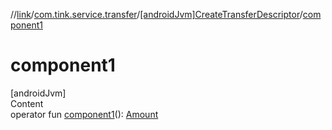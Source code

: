 //[link](../../index.md)/[com.tink.service.transfer](../index.md)/[[androidJvm]CreateTransferDescriptor](index.md)/[component1](component1.md)



# component1  
[androidJvm]  
Content  
operator fun [component1](component1.md)(): [Amount](../../com.tink.model.misc/[android-jvm]-amount/index.md)  



